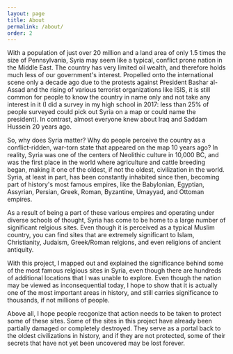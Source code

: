 ```yaml
---
layout: page
title: About
permalink: /about/
order: 2
---
```


With a population of just over 20 million and a land area of only 1.5 times the size of Pennsylvania, Syria may seem like a typical, conflict prone nation in the Middle East. The country has very limited oil wealth, and therefore holds much less of our government's interest. Propelled onto the international scene only a decade ago due to the protests against President Bashar al-Assad and the rising of various terrorist organizations like ISIS, it is still common for people to know the country in name only and not take any interest in it (I did a survey in my high school in 2017: less than 25% of people surveyed could pick out Syria on a map or could name the president). In contrast, almost everyone knew about Iraq and Saddam Hussein 20 years ago.

So, why does Syria matter? Why do people perceive the country as a conflict-ridden, war-torn state that appeared on the map 10 years ago? In reality, Syria was one of the centers of Neolithic culture in 10,000 BC, and was the first place in the world where agriculture and cattle breeding began, making it one of the oldest, if not the oldest, civilization in the world. Syria, at least in part, has been constantly inhabited since then, becoming part of history's most famous empires, like the Babylonian, Egyptian, Assyrian, Persian, Greek, Roman, Byzantine, Umayyad, and Ottoman empires. 

As a result of being a part of these various empires and operating under diverse schools of thought, Syria has come to be home to a large number of significant relgious sites. Even though it is perceived as a typical Muslim country, you can find sites that are extremely significant to Islam, Christianity, Judaism, Greek/Roman relgions, and even religions of ancient antiquity. 

With this project, I mapped out and explained the significance behind some of the most famous relgious sites in Syria, even though there are hundreds of additional locations that I was unable to explore. Even though the nation may be viewed as inconsequential today, I hope to show that it is actually one of the most important areas in history, and still carries significance to thousands, if not millions of people.

Above all, I hope people recgonize that action needs to be taken to protect some of these sites. Some of the sites in this project have already been partially damaged or completely destroyed. They serve as a portal back to the oldest civilizations in history, and if they are not protected, some of their secrets that have not yet been uncovered may be lost forever. 